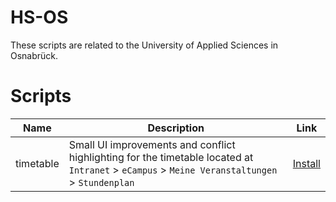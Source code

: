 # HS-OS
These scripts are related to the University of Applied Sciences in Osnabrück.

# Scripts

Name | Description | Link
---|---|---
timetable | Small UI improvements and conflict highlighting for the timetable located at `Intranet` > `eCampus` > `Meine Veranstaltungen` > `Stundenplan` | [Install](https://github.com/Syntoxr/userscripts/raw/main/hs-os/timetable.user.js)
